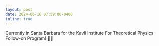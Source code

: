 ```yaml
---
layout: post
date: 2024-06-16 07:59:00-0400
inline: true
---
```

Currently in Santa Barbara for the Kavli Institute For Theoretical Physics Follow-on Program! 🌴🍊


